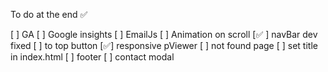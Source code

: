 To do at the end ✅

[ ] GA
[ ] Google insights
[ ] EmailJs
[ ] Animation on scroll
[✅ ] navBar dev fixed
[ ] to top button
[✅] responsive pViewer
[ ] not found page
[ ] set title in index.html
[ ] footer
[ ] contact modal
